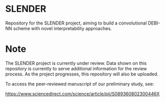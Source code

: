 # SLENDER
Repository for the SLENDER project, aiming to build a convolutional DEBI-NN scheme with novel interpretability approaches.

# Note
The SLENDER project is currently under review. Data shown on this repository is currently to serve additional information for the review process. As the project progresses, this repository will also be uploaded.

To access the peer-reviewed manuscript of our preliminary study, see:

https://www.sciencedirect.com/science/article/pii/S089360802300446X
